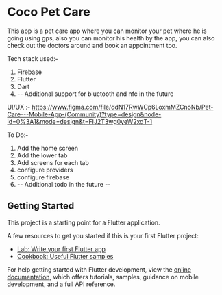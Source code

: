 # Coco Pet Care

This app is a pet care app where you can monitor your pet where he is going using gps, also you can monitor his health by the app, you can also check out the doctors around and book an appointment too.

Tech stack used:-  
  1. Firebase
  2. Flutter
  3. Dart
  4. -- Additional support for bluetooth and nfc in the future

UI/UX :- https://www.figma.com/file/ddN17RwWCp6LoxmMZCnoNb/Pet-Care---Mobile-App-(Community)?type=design&node-id=0%3A1&mode=design&t=FIJ2T3wg0yeW2xdT-1

To Do:-
  1. Add the home screen
  2. Add the lower tab
  3. Add screens for each tab
  4. configure providers
  5. configure firebase
  6. -- Additional todo in the future --

## Getting Started

This project is a starting point for a Flutter application.

A few resources to get you started if this is your first Flutter project:

- [Lab: Write your first Flutter app](https://docs.flutter.dev/get-started/codelab)
- [Cookbook: Useful Flutter samples](https://docs.flutter.dev/cookbook)

For help getting started with Flutter development, view the
[online documentation](https://docs.flutter.dev/), which offers tutorials,
samples, guidance on mobile development, and a full API reference.
